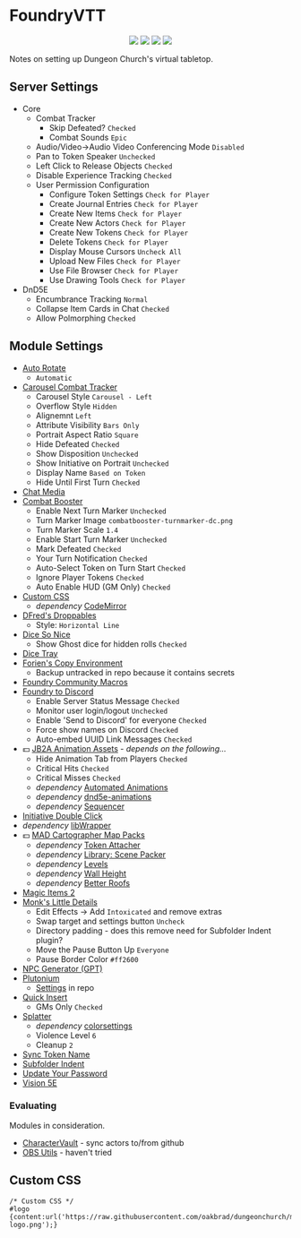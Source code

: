 # FoundryVTT
<p align="center">
    <img src=https://img.shields.io/badge/dynamic/json?url=https://table.dungeon.church/api/status&query=$.version&logo=foundryvirtualtabletop&logoColor=ffffff&labelColor=ff2600&color=gray&label=foundryvtt>
    <img src=https://img.shields.io/badge/dynamic/json?url=https://table.dungeon.church/api/status&query=$.systemVersion&logo=dungeonsanddragons&logoColor=ffffff&labelColor=ff2600&color=gray&label=dnd5e>
    <img src=https://img.shields.io/badge/5etools-2014-gray?logo=roll20&logoColor=ffffff&labelColor=ff2600> 
    <img src=https://img.shields.io/badge/plutonium-v1.84.3-gray?&labelColor=ff2600> 
</p>
Notes on setting up Dungeon Church's virtual tabletop.

## Server Settings

* Core
  * Combat Tracker
    * Skip Defeated? `Checked`
    * Combat Sounds `Epic`
  * Audio/Video→Audio Video Conferencing Mode `Disabled`
  * Pan to Token Speaker `Unchecked`
  * Left Click to Release Objects `Checked`
  * Disable Experience Tracking `Checked`
  * User Permission Configuration
    * Configure Token Settings `Check for Player`
    * Create Journal Entries `Check for Player`
    * Create New Items `Check for Player`
    * Create New Actors `Check for Player`
    * Create New Tokens `Check for Player`
    * Delete Tokens `Check for Player`
    * Display Mouse Cursors `Uncheck All`
    * Upload New Files `Check for Player`
    * Use File Browser `Check for Player`
    * Use Drawing Tools `Check for Player`
* DnD5E
  * Encumbrance Tracking `Normal`
  * Collapse Item Cards in Chat `Checked`
  * Allow Polmorphing `Checked`

## Module Settings
* [Auto Rotate](https://github.com/Varriount/fvtt-autorotate)
  * `Automatic`
* [Carousel Combat Tracker](https://github.com/theripper93/combat-tracker-dock)
  * Carousel Style `Carousel - Left`
  * Overflow Style `Hidden`
  * Alignemnt `Left`
  * Attribute Visibility `Bars Only`
  * Portrait Aspect Ratio `Square`
  * Hide Defeated `Checked`
  * Show Disposition `Unchecked`
  * Show Initiative on Portrait `Unchecked`
  * Display Name `Based on Token`
  * Hide Until First Turn `Checked`
* [Chat Media](https://github.com/p4535992/foundryvtt-chat-media/)
* [Combat Booster](https://github.com/theripper93/Combat-Booster)
  * Enable Next Turn Marker `Unchecked`
  * Turn Marker Image `combatbooster-turnmarker-dc.png`
  * Turn Marker Scale `1.4`
  * Enable Start Turn Marker `Unchecked`
  * Mark Defeated `Checked`
  * Your Turn Notification `Checked`
  * Auto-Select Token on Turn Start `Checked`
  * Ignore Player Tokens `Checked`
  * Auto Enable HUD (GM Only) `Checked`
* [Custom CSS](https://github.com/cswendrowski/FoundryVTT-Custom-CSS)
  * *dependency* [CodeMirror](https://github.com/League-of-Foundry-Developers/codemirror-lib)
* [DFred's Droppables](https://github.com/DFreds/dfreds-droppables)
  * Style: `Horizontal Line`
* [Dice So Nice](https://gitlab.com/riccisi/foundryvtt-dice-so-nice)
  * Show Ghost dice for hidden rolls `Checked`
* [Dice Tray](https://github.com/mclemente/fvtt-dice-tray)
* [Forien's Copy Environment](https://github.com/League-of-Foundry-Developers/foundryvtt-forien-copy-environment)
  * Backup untracked in repo because it contains secrets
* [Foundry Community Macros](https://github.com/foundry-vtt-community/macros)
* [Foundry to Discord](https://github.com/therealguy90/FoundryToDiscord)
  * Enable Server Status Message `Checked`
  * Monitor user login/logout `Unchecked`
  * Enable 'Send to Discord' for everyone `Checked`
  * Force show names on Discord `Checked`
  * Auto-embed UUID Link Messages `Checked`
* 💵 [JB2A Animation Assets](https://github.com/Jules-Bens-Aa/JB2A_DnD5e) - *depends on the following...*
  * Hide Animation Tab from Players `Checked`
  * Critical Hits `Checked`
  * Critical Misses `Checked`
  * *dependency* [Automated Animations](https://github.com/otigon/automated-jb2a-animations)
  * *dependency* [dnd5e-animations](https://github.com/MrVauxs/dnd5e-animations)
  * *dependency* [Sequencer](https://github.com/fantasycalendar/FoundryVTT-Sequencer)
* [Initiative Double Click](https://github.com/mclemente/fvtt-initiative-double-click)
* *dependency* [libWrapper](https://github.com/ruipin/fvtt-lib-wrapper)
* 💵 [MAD Cartographer Map Packs](https://themad.network/the-mad-cartographer)
  * *dependency* [Token Attacher](https://github.com/KayelGee/token-attacher)
  * *dependency* [Library: Scene Packer](https://github.com/League-of-Foundry-Developers/scene-packer)
  * *dependency* [Levels](https://github.com/theripper93/Levels)
  * *dependency* [Wall Height](https://foundryvtt.com/packages/wall-height)
  * *dependency* [Better Roofs](https://github.com/theripper93/Better-Roofs/)
* [Magic Items 2](https://github.com/PwQt/magic-items-2)
* [Monk's Little Details](https://github.com/ironmonk88/monks-little-details)
  * Edit Effects -> Add `Intoxicated` and remove extras
  * Swap target and settings button `Uncheck`
  * Directory padding - does this remove need for Subfolder Indent plugin?
  * Move the Pause Button Up `Everyone`
  * Pause Border Color `#ff2600`
* [NPC Generator (GPT)](https://foundryvtt.com/packages/npc-generator-gpt)
* [Plutonium](https://github.com/TheGiddyLimit/plutonium-next/releases/tag/v1.84.3)
  * [Settings](/foundryvtt/plutonium-config.json) in repo
* [Quick Insert](https://gitlab.com/fvtt-modules-lab/quick-insert)
  * GMs Only `Checked`
* [Splatter](https://github.com/theripper93/Splatter)
  * *dependency* [colorsettings](https://github.com/ardittristan/VTTColorSettings)
  * Violence Level `6`
  * Cleanup `2`
* [Sync Token Name](https://github.com/lipefl/sync-token-name)
* [Subfolder Indent](https://github.com/Mushie1/subfolder-indent)
* [Update Your Password](https://github.com/RichardRobertson/update-your-password)
* [Vision 5E](https://github.com/dev7355608/vision-5e)

### Evaluating
Modules in consideration.
* [CharacterVault](https://github.com/sigil-johnstevens/character-vault) - sync actors to/from github
* [OBS Utils](https://github.com/FaeyUmbrea/obs-utils) - haven't tried

## Custom CSS
```
/* Custom CSS */
#logo {content:url('https://raw.githubusercontent.com/oakbrad/dungeonchurch/main/foundryvtt/foundry-logo.png');} 
```
